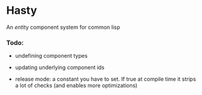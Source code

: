 # Hasty

An *ent*ity component system for common lisp


### Todo:

- undefining component types

- updating underlying component ids

- release mode: a constant you have to set. If true at compile time
  it strips a lot of checks (and enables more optimizations)
